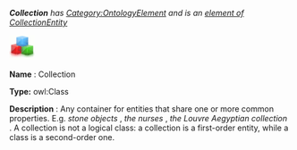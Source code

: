 ___Collection__ 
 has
 [Category:OntologyElement](../../Category/OntologyElement "Category:OntologyElement") 
 and is an
 [element of](../../Property/ElementOf "Property:ElementOf") 
[CollectionEntity](../../Submissions/CollectionEntity "Submissions:CollectionEntity")_




  





[![Class](../images/thumb/2/27/Class.gif/45px-Class.gif)](../../Image/Class.gif "Class")


__Name__ 
 : Collection
 



__Type:__ 
 owl:Class
 



__Description__ 
 : Any container for entities that share one or more common properties. E.g.
 _stone objects_ 
 ,
 _the nurses_ 
 ,
 _the Louvre Aegyptian collection_ 
 . A collection is not a logical class: a collection is a first-order entity, while a class is a second-order one.